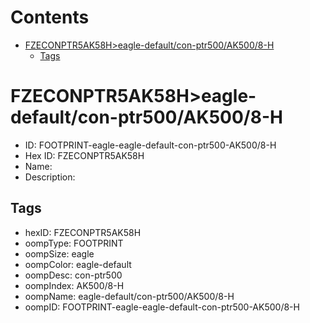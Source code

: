 



Contents
========

* [FZECONPTR5AK58H>eagle-default/con-ptr500/AK500/8-H](#fzeconptr5ak58heagle-defaultcon-ptr500ak5008-h)
	* [Tags](#tags)

# FZECONPTR5AK58H>eagle-default/con-ptr500/AK500/8-H

- ID: FOOTPRINT-eagle-eagle-default-con-ptr500-AK500/8-H
- Hex ID: FZECONPTR5AK58H
- Name: 
- Description: 

## Tags

- hexID: FZECONPTR5AK58H
- oompType: FOOTPRINT
- oompSize: eagle
- oompColor: eagle-default
- oompDesc: con-ptr500
- oompIndex: AK500/8-H
- oompName: eagle-default/con-ptr500/AK500/8-H
- oompID: FOOTPRINT-eagle-eagle-default-con-ptr500-AK500/8-H
